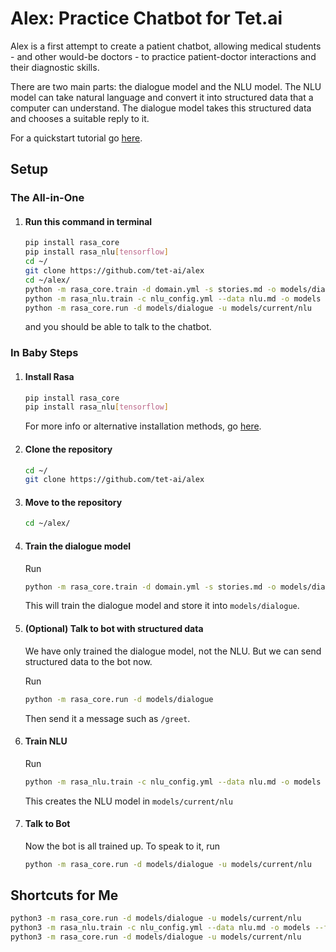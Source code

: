 # Alex: Practice Chatbot for Tet.ai

Alex is a first attempt to create a patient chatbot, allowing medical students - and other would-be doctors - to practice patient-doctor interactions and their diagnostic skills.

There are two main parts: the dialogue model and the NLU model. The NLU model can take natural language and convert it into structured data that a computer can understand. The dialogue model takes this structured data and chooses a suitable reply to it.

For a quickstart tutorial go [here](https://rasa.com/docs/core/quickstart/).

## Setup

### The All-in-One

1. #### Run this command in terminal

    ```bash
    pip install rasa_core
    pip install rasa_nlu[tensorflow]
    cd ~/
    git clone https://github.com/tet-ai/alex
    cd ~/alex/
    python -m rasa_core.train -d domain.yml -s stories.md -o models/dialogue
    python -m rasa_nlu.train -c nlu_config.yml --data nlu.md -o models --fixed_model_name nlu --project current --verbose
    python -m rasa_core.run -d models/dialogue -u models/current/nlu
    ```

    and you should be able to talk to the chatbot.

### In Baby Steps

1. #### Install Rasa

    ```bash
    pip install rasa_core
    pip install rasa_nlu[tensorflow]
    ```

    For more info or alternative installation methods, go [here](https://rasa.com/docs/core/installation/).

1. #### Clone the repository

    ```bash
    cd ~/
    git clone https://github.com/tet-ai/alex
    ```

1. #### Move to the repository

    ```bash
    cd ~/alex/
    ```

1. #### Train the dialogue model

    Run
    ```bash
    python -m rasa_core.train -d domain.yml -s stories.md -o models/dialogue
    ```

    This will train the dialogue model and store it into `models/dialogue`.

1. #### (Optional) Talk to bot with structured data

    We have only trained the dialogue model, not the NLU. But we can send structured data to the bot now.

    Run
    ```bash
    python -m rasa_core.run -d models/dialogue
    ```
    Then send it a message such as `/greet`.

1. #### Train NLU

    Run
    ```bash
    python -m rasa_nlu.train -c nlu_config.yml --data nlu.md -o models --fixed_model_name nlu --project current --verbose
    ```

    This creates the NLU model in `models/current/nlu`

1. #### Talk to Bot

    Now the bot is all trained up. To speak to it, run
    ```bash
    python -m rasa_core.run -d models/dialogue -u models/current/nlu
    ```

## Shortcuts for Me

```bash
python3 -m rasa_core.run -d models/dialogue -u models/current/nlu
python3 -m rasa_nlu.train -c nlu_config.yml --data nlu.md -o models --fixed_model_name nlu --project current --verbose
python3 -m rasa_core.run -d models/dialogue -u models/current/nlu
```
